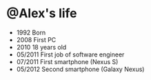 @Alex's life
===============

- 1992 Born
- 2008 First PC
- 2010 18 years old
- 05/2011 First job of software engineer
- 07/2011 First smartphone (Nexus S)
- 05/2012 Second smartphone (Galaxy Nexus)
